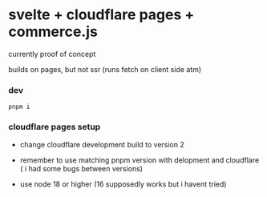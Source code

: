 # svelte + cloudflare pages + commerce.js

currently proof of concept

builds on pages, but not ssr (runs fetch on client side atm)


### dev

```
pnpm i
```

### cloudflare pages setup

- change cloudflare development build to version 2

- remember to use matching pnpm version with delopment and cloudflare ( i had some bugs between versions)

- use node 18 or higher (16 supposedly works but i havent tried)

